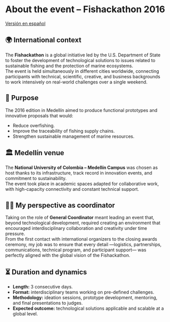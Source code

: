 # About the event – Fishackathon 2016  
[Versión en español](../es/01_sobre_el_evento.md)

## 🌍 International context
The **Fishackathon** is a global initiative led by the U.S. Department of State to foster the development of technological solutions to issues related to sustainable fishing and the protection of marine ecosystems.  
The event is held simultaneously in different cities worldwide, connecting participants with technical, scientific, creative, and business backgrounds to work intensively on real-world challenges over a single weekend.

## 🎯 Purpose
The 2016 edition in Medellín aimed to produce functional prototypes and innovative proposals that would:
- Reduce overfishing.
- Improve the traceability of fishing supply chains.
- Strengthen sustainable management of marine resources.

## 🏛 Medellín venue
The **National University of Colombia – Medellín Campus** was chosen as host thanks to its infrastructure, track record in innovation events, and commitment to sustainability.  
The event took place in academic spaces adapted for collaborative work, with high-capacity connectivity and constant technical support.

## 🙋‍♀️ My perspective as coordinator
Taking on the role of **General Coordinator** meant leading an event that, beyond technological development, required creating an environment that encouraged interdisciplinary collaboration and creativity under time pressure.  
From the first contact with international organizers to the closing awards ceremony, my job was to ensure that every detail —logistics, partnerships, communications, technical program, and participant support— was perfectly aligned with the global vision of the Fishackathon.

## ⏳ Duration and dynamics
- **Length:** 3 consecutive days.
- **Format:** interdisciplinary teams working on pre-defined challenges.
- **Methodology:** ideation sessions, prototype development, mentoring, and final presentations to judges.
- **Expected outcome:** technological solutions applicable and scalable at a global level.
